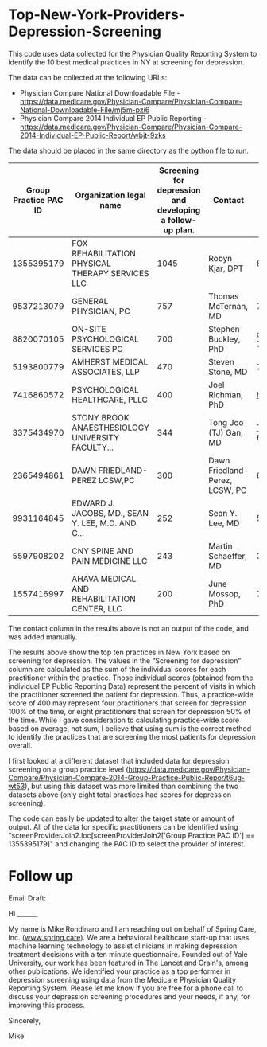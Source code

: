 # Top-New-York-Providers-Depression-Screening
This code uses data collected for the Physician Quality Reporting System to identify the 10 best medical practices in NY at screening for depression. 

The data can be collected at the following URLs:
  * Physician Compare National Downloadable File - https://data.medicare.gov/Physician-Compare/Physician-Compare-National-Downloadable-File/mj5m-pzi6
  * Physician Compare 2014 Individual EP Public Reporting - https://data.medicare.gov/Physician-Compare/Physician-Compare-2014-Individual-EP-Public-Report/wbjt-9zks

The data should be placed in the same directory as the python file to run.
  
  
Group Practice PAC ID	| Organization legal name |	Screening for depression and developing a follow-up plan. |	Contact | Contact Info
--- | --- | --- | --- | ---
1355395179	| FOX REHABILITATION PHYSICAL THERAPY SERVICES LLC	|	1045|	Robyn Kjar, DPT | 877-407-3422 
9537213079|	GENERAL PHYSICIAN, PC	|	757|	Thomas McTernan, MD | 716-363-6960
8820070105|	ON-SITE PSYCHOLOGICAL SERVICES PC	|	700|	Stephen Buckley, PhD | onsitepsy@cshore.com, 203-438-7565
5193800779|	AMHERST MEDICAL ASSOCIATES, LLP	|	470|	Steven Stone, MD | 716-834-4266
7416860572|	PSYCHOLOGICAL HEALTHCARE, PLLC	|	400|	Joel Richman, PhD | hr@phcny.com, 315-422-0300 
3375434970|	STONY BROOK ANAESTHESIOLOGY UNIVERSITY FACULTY...	|	344|	Tong Joo (TJ) Gan, MD | Tong.Gan@stonybrookmedicine.edu, 631-444-2975
2365494861|	DAWN FRIEDLAND-PEREZ LCSW,PC|	300|	Dawn Friedland-Perez, LCSW, PC | 631-331-2690
9931164845|	EDWARD J. JACOBS, MD., SEAN Y. LEE, M.D. AND C...|	252|	Sean Y. Lee, MD | 518-465-3318 
5597908202|	CNY SPINE AND PAIN MEDICINE LLC|	243|	Martin Schaeffer, MD | 315-451-5400
1557416997|	AHAVA MEDICAL AND REHABILITATION CENTER, LLC|	200|	June Mossop, PhD | 718-951-8800

The contact column in the results above is not an output of the code, and was added manually.

The results above show the top ten practices in New York based on screening for depression. The values in the “Screening for depression” column are calculated as the sum of the individual scores for each practitioner within the practice. Those individual scores (obtained from the individual EP Public Reporting Data) represent the percent of visits in which the practitioner screened the patient for depression. Thus, a practice-wide score of 400 may represent four practitioners that screen for depression 100% of the time, or eight practitioners that screen for depression 50% of the time. While I gave consideration to calculating practice-wide score based on average, not sum, I believe that using sum is the correct method to identify the practices that are screening the most patients for depression overall. 

I first looked at a different dataset that included data for depression screening on a group practice level (https://data.medicare.gov/Physician-Compare/Physician-Compare-2014-Group-Practice-Public-Repor/t6ug-wt53), but using this dataset was more limited than combining the two datasets above (only eight total practices had scores for depression screening). 

The code can easily be updated to alter the target state or amount of output. All of the data for specific practitioners can be identified using "screenProviderJoin2.loc[screenProviderJoin2['Group Practice PAC ID'] == 1355395179]" and changing the PAC ID to select the provider of interest.

# Follow up

Email Draft:

Hi ______,

My name is Mike Rondinaro and I am reaching out on behalf of Spring Care, Inc. (www.spring.care). We are a behavioral healthcare start-up that uses machine learning technology to assist clinicians in making depression treatment decisions with a ten minute questionnaire. Founded out of Yale University, our work has been featured in The Lancet and Crain's, among other publications. We identified your practice as a top performer in depression screening using data from the Medicare Physician Quality Reporting System. Please let me know if you are free for a phone call to discuss your depression screening procedures and your needs, if any, for improving this process. 

Sincerely,

Mike


